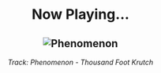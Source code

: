 <div align="center"> 
<h1>Now Playing...</h1>

![Phenomenon](https://i.scdn.co/image/ab67616d00001e029af264c72f603a1344dce6ad)
--
_<p>Track: Phenomenon - Thousand Foot Krutch </p>_
</div>
